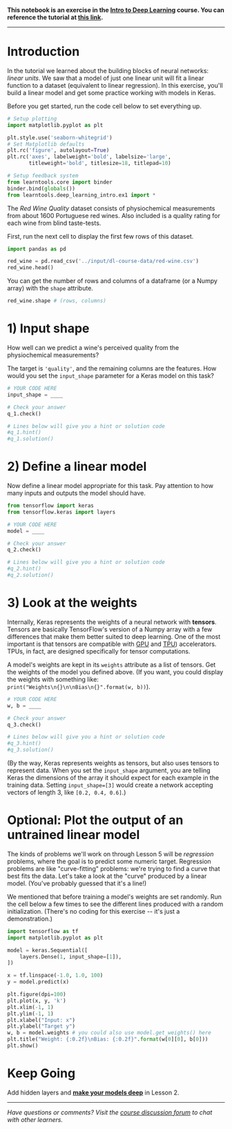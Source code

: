 **This notebook is an exercise in the [Intro to Deep Learning](https://www.kaggle.com/learn/intro-to-deep-learning) course.  You can reference the tutorial at [this link](https://www.kaggle.com/ryanholbrook/a-single-neuron).**

---


# Introduction #

In the tutorial we learned about the building blocks of neural networks: *linear units*. We saw that a model of just one linear unit will fit a linear function to a dataset (equivalent to linear regression). In this exercise, you'll build a linear model and get some practice working with models in Keras.

Before you get started, run the code cell below to set everything up.


```python
# Setup plotting
import matplotlib.pyplot as plt

plt.style.use('seaborn-whitegrid')
# Set Matplotlib defaults
plt.rc('figure', autolayout=True)
plt.rc('axes', labelweight='bold', labelsize='large',
       titleweight='bold', titlesize=18, titlepad=10)

# Setup feedback system
from learntools.core import binder
binder.bind(globals())
from learntools.deep_learning_intro.ex1 import *
```

The *Red Wine Quality* dataset consists of physiochemical measurements from about 1600 Portuguese red wines.  Also included is a quality rating for each wine from blind taste-tests. 

First, run the next cell to display the first few rows of this dataset.


```python
import pandas as pd

red_wine = pd.read_csv('../input/dl-course-data/red-wine.csv')
red_wine.head()
```

You can get the number of rows and columns of a dataframe (or a Numpy array) with the `shape` attribute.


```python
red_wine.shape # (rows, columns)
```

# 1) Input shape #

How well can we predict a wine's perceived quality from the physiochemical measurements?  

The target is `'quality'`, and the remaining columns are the features.  How would you set the `input_shape` parameter for a Keras model on this task?


```python
# YOUR CODE HERE
input_shape = ____

# Check your answer
q_1.check()
```


```python
# Lines below will give you a hint or solution code
#q_1.hint()
#q_1.solution()
```

# 2) Define a linear model

Now define a linear model appropriate for this task. Pay attention to how many inputs and outputs the model should have.


```python
from tensorflow import keras
from tensorflow.keras import layers

# YOUR CODE HERE
model = ____

# Check your answer
q_2.check()
```


```python
# Lines below will give you a hint or solution code
#q_2.hint()
#q_2.solution()
```

# 3) Look at the weights

Internally, Keras represents the weights of a neural network with **tensors**. Tensors are basically TensorFlow's version of a Numpy array with a few differences that make them better suited to deep learning. One of the most important is that tensors are compatible with [GPU](https://www.kaggle.com/docs/efficient-gpu-usage) and [TPU](https://www.kaggle.com/docs/tpu)) accelerators. TPUs, in fact, are designed specifically for tensor computations.

A model's weights are kept in its `weights` attribute as a list of tensors. Get the weights of the model you defined above. (If you want, you could display the weights with something like: `print("Weights\n{}\n\nBias\n{}".format(w, b))`).


```python
# YOUR CODE HERE
w, b = ____

# Check your answer
q_3.check()
```


```python
# Lines below will give you a hint or solution code
#q_3.hint()
#q_3.solution()
```

(By the way, Keras represents weights as tensors, but also uses tensors to represent data. When you set the `input_shape` argument, you are telling Keras the dimensions of the array it should expect for each example in the training data. Setting `input_shape=[3]` would create a network accepting vectors of length 3, like `[0.2, 0.4, 0.6]`.)
 

# Optional: Plot the output of an untrained linear model
 
The kinds of problems we'll work on through Lesson 5 will be *regression* problems, where the goal is to predict some numeric target. Regression problems are like "curve-fitting" problems: we're trying to find a curve that best fits the data. Let's take a look at the "curve" produced by a linear model. (You've probably guessed that it's a line!)
 
We mentioned that before training a model's weights are set randomly. Run the cell below a few times to see the different lines produced with a random initialization. (There's no coding for this exercise -- it's just a demonstration.)


```python
import tensorflow as tf
import matplotlib.pyplot as plt

model = keras.Sequential([
    layers.Dense(1, input_shape=[1]),
])

x = tf.linspace(-1.0, 1.0, 100)
y = model.predict(x)

plt.figure(dpi=100)
plt.plot(x, y, 'k')
plt.xlim(-1, 1)
plt.ylim(-1, 1)
plt.xlabel("Input: x")
plt.ylabel("Target y")
w, b = model.weights # you could also use model.get_weights() here
plt.title("Weight: {:0.2f}\nBias: {:0.2f}".format(w[0][0], b[0]))
plt.show()
```

# Keep Going #

Add hidden layers and [**make your models deep**](https://www.kaggle.com/ryanholbrook/deep-neural-networks) in Lesson 2.

---




*Have questions or comments? Visit the [course discussion forum](https://www.kaggle.com/learn/intro-to-deep-learning/discussion) to chat with other learners.*
